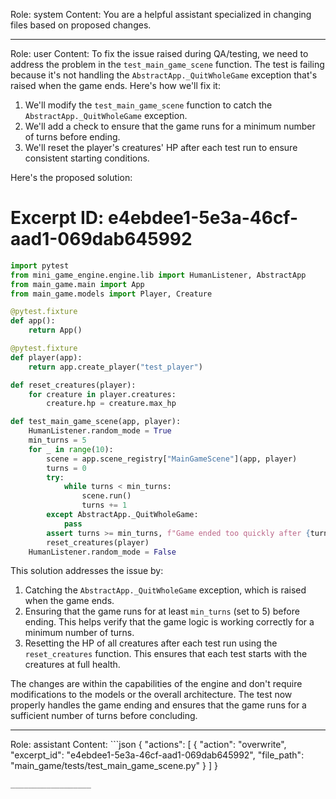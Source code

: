 Role: system
Content: You are a helpful assistant specialized in changing files based on proposed changes.
__________________
Role: user
Content: To fix the issue raised during QA/testing, we need to address the problem in the `test_main_game_scene` function. The test is failing because it's not handling the `AbstractApp._QuitWholeGame` exception that's raised when the game ends. Here's how we'll fix it:

1. We'll modify the `test_main_game_scene` function to catch the `AbstractApp._QuitWholeGame` exception.
2. We'll add a check to ensure that the game runs for a minimum number of turns before ending.
3. We'll reset the player's creatures' HP after each test run to ensure consistent starting conditions.

Here's the proposed solution:

# Excerpt ID: e4ebdee1-5e3a-46cf-aad1-069dab645992
```python main_game/tests/test_main_game_scene.py
import pytest
from mini_game_engine.engine.lib import HumanListener, AbstractApp
from main_game.main import App
from main_game.models import Player, Creature

@pytest.fixture
def app():
    return App()

@pytest.fixture
def player(app):
    return app.create_player("test_player")

def reset_creatures(player):
    for creature in player.creatures:
        creature.hp = creature.max_hp

def test_main_game_scene(app, player):
    HumanListener.random_mode = True
    min_turns = 5
    for _ in range(10):
        scene = app.scene_registry["MainGameScene"](app, player)
        turns = 0
        try:
            while turns < min_turns:
                scene.run()
                turns += 1
        except AbstractApp._QuitWholeGame:
            pass
        assert turns >= min_turns, f"Game ended too quickly after {turns} turns"
        reset_creatures(player)
    HumanListener.random_mode = False
```

This solution addresses the issue by:

1. Catching the `AbstractApp._QuitWholeGame` exception, which is raised when the game ends.
2. Ensuring that the game runs for at least `min_turns` (set to 5) before ending. This helps verify that the game logic is working correctly for a minimum number of turns.
3. Resetting the HP of all creatures after each test run using the `reset_creatures` function. This ensures that each test starts with the creatures at full health.

The changes are within the capabilities of the engine and don't require modifications to the models or the overall architecture. The test now properly handles the game ending and ensures that the game runs for a sufficient number of turns before concluding.
__________________
Role: assistant
Content: ```json
{
  "actions": [
    {
      "action": "overwrite",
      "excerpt_id": "e4ebdee1-5e3a-46cf-aad1-069dab645992",
      "file_path": "main_game/tests/test_main_game_scene.py"
    }
  ]
}
```
__________________
